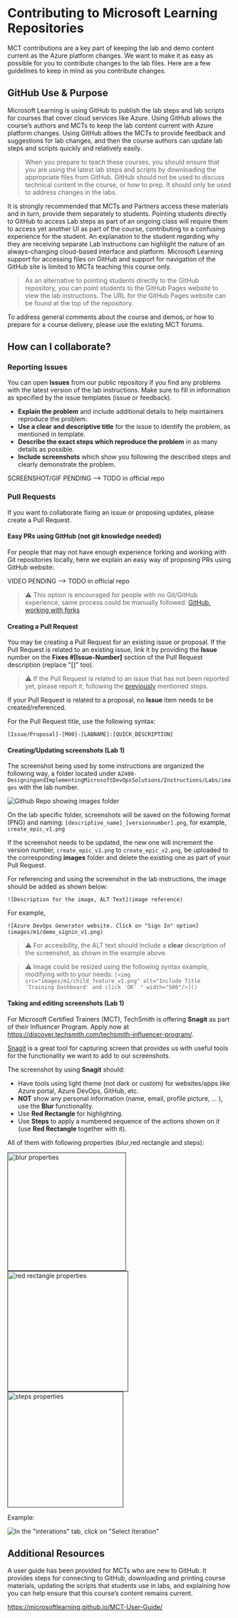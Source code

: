 # Contributing to Microsoft Learning Repositories

MCT contributions are a key part of keeping the lab and demo content current as the Azure platform changes. We want to make it as easy as possible for you to contribute changes to the lab files. Here are a few guidelines to keep in mind as you contribute changes.

## GitHub Use & Purpose

Microsoft Learning is using GitHub to publish the lab steps and lab scripts for courses that cover cloud services like Azure. Using GitHub allows the course’s authors and MCTs to keep the lab content current with Azure platform changes. Using GitHub allows the MCTs to provide feedback and suggestions for lab changes, and then the course authors can update lab steps and scripts quickly and relatively easily.

> When you prepare to teach these courses, you should ensure that you are using the latest lab steps and scripts by downloading the appropriate files from GitHub. GitHub should not be used to discuss technical content in the course, or how to prep. It should only be used to address changes in the labs.

It is strongly recommended that MCTs and Partners access these materials and in turn, provide them separately to students.  Pointing students directly to GitHub to access Lab steps as part of an ongoing class will require them to access yet another UI as part of the course, contributing to a confusing experience for the student. An explanation to the student regarding why they are receiving separate Lab instructions can highlight the nature of an always-changing cloud-based interface and platform. Microsoft Learning support for accessing files on GitHub and support for navigation of the GitHub site is limited to MCTs teaching this course only.

> As an alternative to pointing students directly to the GitHub repository, you can point students to the GitHub Pages website to view the lab instructions. The URL for the GitHub Pages website can be found at the top of the repository.

To address general comments about the course and demos, or how to prepare for a course delivery, please use the existing MCT forums.

## How can I collaborate?

### Reporting Issues

You can open **Issues** from our public repository if you find any problems with the latest version of the lab instructions. Make sure to fill in information as specified by the issue templates (issue or feedback).

- **Explain the problem** and include additional details to help maintainers reproduce the problem.
- **Use a clear and descriptive title** for the issue to identify the problem, as mentioned in template.
- **Describe the exact steps which reproduce the problem** in as many details as possible.
- **Include screenshots** which show you following the described steps and clearly demonstrate the problem.

SCREENSHOT/GIF PENDING --> TODO in official repo 

### Pull Requests

If you want to collaborate fixing an issue or proposing updates, please create a Pull Request.

#### Easy PRs using GitHub (not git knowledge needed)
For people that may not have enough experience forking and working with Git repositories locally, here we explain an easy way of proposing PRs using GitHub website:

VIDEO PENDING --> TODO in official repo

> ⚠️ This option is encouraged for people with no Git/GitHub experience, same process could be manually followed: [GitHub, working with forks](https://docs.github.com/en/github/collaborating-with-pull-requests/working-with-forks)

#### Creating a Pull Request

You may be creating a Pull Request for an existing issue or proposal. If the Pull Request is related to an existing issue, link it by providing the **Issue** number on the **Fixes #[Issue-Number]** section of the Pull Request description (replace "[]" too). 

> ⚠️ If the Pull Request is related to an issue that has not been reported yet, please report it, following the [previously](https://github.com/unaihuete-org/GitHub_Playground/blob/main/.github/CONTRIBUTING.md#reporting-issues) mentioned steps. 

If your Pull Request is related to a proposal, no **Issue** item needs to be created/referenced.

For the Pull Request title, use the following syntax:

`[Issue/Proposal]-[M00]-[LABNAME]:[QUICK_DESCRIPTION]`

#### Creating/Updating screenshots (Lab 1)

The screenshot being used by some instructions are organized the following way, a folder located under `AZ400-DesigningandImplementingMicrosoftDevOpsSolutions/Instructions/Labs/images` with the lab number. 

![Github Repo showing images folder](images/image_folder_location.png)

On the lab specific folder, screenshots will be saved on the following format (PNG) and naming:
`[descriptive_name]_[versionnumber].png`, for example, `create_epic_v1.png`

If the screenshot needs to be updated, the new one will increment the version number, `create_epic_v1.png` to `create_epic_v2.png`, be uploaded to the corresponding **images** folder and delete the existing one as part of your Pull Request.

For referencing and using the screenshot in the lab instructions, the image should be added as shown below:

`![Description for the image, ALT Text](image reference)`

For example,

`![Azure DevOps Generator website. Click on "Sign In" option](images/m1/demo_signin_v1.png)`

> ⚠️ For accesibility, the ALT text should include a **clear** description of the screenshot, as shown in the example above.

> ⚠️ Image could be resized using the following syntax example, modifying with to your needs: 
`[<img src="images/m1/child_feature_v1.png" alt="Include Title 'Training Dashboard' and click 'OK' " width="500"/>]()`

#### Taking and editing screenshots (Lab 1)

For Microsoft Certified Trainers (MCT), TechSmith is offering **Snagit** as part of their Influencer Program. Apply now at https://discover.techsmith.com/techsmith-influencer-program/.

[Snagit](https://www.techsmith.com/screen-capture.html) is a great tool for capturing screen that provides us with useful tools for the functionality we want to add to our screenshots.

The screenshot by using **Snagit** should:
- Have tools using light theme (not dark or custom) for websites/apps like Azure portal, Azure DevOps, GitHub, etc.
- **NOT** show any personal information (name, email, profile picture, ... ), use the **Blur** functionality.
- Use **Red Rectangle** for highlighting.
- Use **Steps** to apply a numbered sequence of the actions shown on it (use **Red Rectangle** together with it).

All of them with following properties (blur,red rectangle and steps):

[<img src="images/blur.png" alt="blur properties " width="266"/>]() [<img src="images/red_rectangle.png" alt="red rectangle properties" width="271"/>]() [<img src="images/steps.png" alt="steps properties" width="260"/>]()

Example:

 ![In the "interations" tab, click on "Select Iteration"](images/select_iteration_v1.png)

## Additional Resources

A user guide has been provided for MCTs who are new to GitHub. It provides steps for connecting to GitHub, downloading and printing course materials, updating the scripts that students use in labs, and explaining how you can help ensure that this course’s content remains current.

<https://microsoftlearning.github.io/MCT-User-Guide/>
